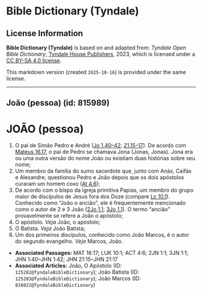 # Bible Dictionary (Tyndale)

## License Information

**Bible Dictionary (Tyndale)** is based on and adapted from: _Tyndale Open Bible Dictionary_, [Tyndale House Publishers](https://tyndaleopenresources.com/), 2023, which is licensed under a [CC BY-SA 4.0 license](https://creativecommons.org/licenses/by-sa/4.0/legalcode.en).

This markdown version (created `2025-10-16`) is provided under the same license.



--------------------------------

## João (pessoa) (id: 815989)

JOÃO (pessoa)
=============

1. O pai de Simão Pedro e André ([Jo 1\.40–42](https://ref.ly/John1:40-John1:42); [21\.15–17](https://ref.ly/John21:15-John21:17)). De acordo com [Mateus 16\.17](https://ref.ly/Matt16:17), o pai de Pedro se chamava Jona (Jonas, Jonas). Jona era ou uma outra versão do nome João ou existiam duas histórias sobre seu nome;
2. Um membro da família do sumo sacerdote que, junto com Anás, Caifás e Alexandre, questionou Pedro e João depois que os dois apóstolos curaram um homem coxo ([At 4\.6](https://ref.ly/Acts4:6));
3. De acordo com o bispo da igreja primitiva Papias, um membro do grupo maior de discípulos de Jesus fora dos Doze (compare [Lc 10\.1](https://ref.ly/Luke10:1)). Conhecido como “João o ancião", ele é frequentemente mencionado como o autor de 2 e 3 João ([2Jo 1\.1](https://ref.ly/2John1:1); [3Jo 1\.1](https://ref.ly/3John1:1)). O termo “ancião” provavelmente se refere a João o apóstolo;
4. O apóstolo. *Veja* João, o apóstolo;
5. O Batista. *Veja* João Batista;
6. Um dos primeiros discípulos, conhecido como João Marcos, é o autor do segundo evangelho. *Veja* Marcos, João.

* **Associated Passages:** MAT 16:17; LUK 10:1; ACT 4:6; 2JN 1:1; 3JN 1:1; JHN 1:40–JHN 1:42; JHN 21:15–JHN 21:17
* **Associated Articles:** João, O Apóstolo (ID: `125282@TyndaleBibleDictionary`); João Batista (ID: `125283@TyndaleBibleDictionary`); João Marcos (ID: `816022@TyndaleBibleDictionary`)


